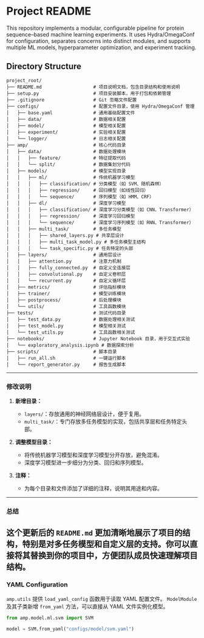 # Project README

This repository implements a modular, configurable pipeline for protein sequence–based machine learning experiments. It uses Hydra/OmegaConf for configuration, separates concerns into distinct modules, and supports multiple ML models, hyperparameter optimization, and experiment tracking.

## Directory Structure

```text
project_root/
├── README.md                   # 项目说明文档，包含目录结构和使用说明
├── setup.py                    # 项目安装脚本，用于打包和依赖管理
├── .gitignore                  # Git 忽略文件配置
├── configs/                    # 配置文件目录，使用 Hydra/OmegaConf 管理
│   ├── base.yaml               # 通用基础配置文件
│   ├── data/                   # 数据相关配置
│   ├── model/                  # 模型相关配置
│   ├── experiment/             # 实验相关配置
│   └── logger/                 # 日志相关配置
├── amp/                        # 核心代码目录
│   ├── data/                   # 数据处理模块
│   │   ├── feature/            # 特征提取代码
│   │   └── split/              # 数据集划分代码
│   ├── models/                 # 模型实现目录
│   │   ├── ml/                 # 传统机器学习模型
│   │   │   ├── classification/ # 分类模型（如 SVM、随机森林）
│   │   │   ├── regression/     # 回归模型（如线性回归）
│   │   │   └── sequence/       # 序列模型（如 HMM、CRF）
│   │   ├── dl/                 # 深度学习模型
│   │   │   ├── classification/ # 深度学习分类模型（如 CNN、Transformer）
│   │   │   ├── regression/     # 深度学习回归模型
│   │   │   └── sequence/       # 深度学习序列模型（如 RNN、Transformer）
│   │   ├── multi_task/         # 多任务模型
│   │   │   ├── shared_layers.py # 共享层设计
│   │   │   ├── multi_task_model.py # 多任务模型主结构
│   │   │   └── task_specific.py # 任务特定的头部
│   ├── layers/                 # 通用层设计
│   │   ├── attention.py        # 注意力机制
│   │   ├── fully_connected.py  # 自定义全连接层
│   │   ├── convolutional.py    # 自定义卷积层
│   │   └── recurrent.py        # 自定义循环层
│   ├── metrics/                # 评估指标模块
│   ├── trainer/                # 模型训练模块
│   ├── postprocess/            # 后处理模块
│   └── utils/                  # 工具函数模块
├── tests/                      # 测试代码目录
│   ├── test_data.py            # 数据处理相关测试
│   ├── test_model.py           # 模型相关测试
│   └── test_utils.py           # 工具函数相关测试
├── notebooks/                  # Jupyter Notebook 目录，用于交互式实验
│   └── exploratory_analysis.ipynb # 数据探索分析
├── scripts/                    # 脚本目录
│   ├── run_all.sh              # 一键运行脚本
│   └── report_generator.py     # 报告生成脚本
```

---

### **修改说明**
1. **新增目录：**
   - `layers/`：存放通用的神经网络层设计，便于复用。
   - `multi_task/`：专门存放多任务模型的实现，包括共享层和任务特定头部。

2. **调整模型目录：**
   - 将传统机器学习模型和深度学习模型分开存放，避免混淆。
   - 深度学习模型进一步细分为分类、回归和序列模型。

3. **注释：**
   - 为每个目录和文件添加了详细的注释，说明其用途和内容。

---

### **总结**
这个更新后的 `README.md` 更加清晰地展示了项目的结构，特别是对多任务模型和自定义层的支持。你可以直接将其替换到你的项目中，方便团队成员快速理解项目结构。
---

### YAML Configuration

`amp.utils` 提供 `load_yaml_config` 函数用于读取 YAML 配置文件。
`ModelModule` 及其子类新增 `from_yaml` 方法，可以直接从 YAML
文件实例化模型。

```python
from amp.model.ml.svm import SVM

model = SVM.from_yaml("configs/model/svm.yaml")
```

